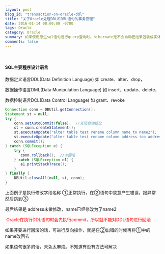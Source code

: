```yaml
---
layout: post
blog_id: "transaction-on-oracle-ddl"
title: "关于Oracle处理DDL和DML语句的事务管理"
date: 2016-01-14 00:00:00 -0700
tags: Oracle
category: Oracle
summary: 如果使用原生sql语句进行query查询时，hibernate是不会自动把结果包装成实体的。
comments: false
---
```

<br>

#### SQL主要程序设计语言

数据定义语言DDL(Data Definition Language) 如 create、alter、drop，

数据操作语言DML(Data Munipulation Language) 如 insert、update、delete，

数据控制语言DCL(Data Control Language) 如 grant、revoke

```java
Connection conn = DBUtil.getConnection();
Statement st = null;
try {
	conn.setAutoCommit(false);  //关闭自动提交
	st = conn.createStatement();
	st.executeUpdate("alter table test rename column name to name2");  //①直接commit
	st.executeUpdate("alter table test rename column address too address2"); //②故意将to写为too
	conn.commit();
} catch (SQLException e) {
	try {
	   conn.rollback();  //③回滚
	} catch (SQLException e1) {
	   e1.printStackTrace();
	}
} finally {
	DBUtil.closeAll(null, st, conn);
}
```

上面例子是执行修改字段名称 ①正常执行，在②语句中故意产生错误，报异常然后跳到③

最后结果是 address未做修改，name已经修改为了name2

&nbsp;<font color="red">Oracle在执行DDL语句时会先执行commit，所以就不能对DDL语句进行回滚</font>

如果非要进行回滚的话，可进行反向操作，就是在②出错的时候再将①中的name改回去

如果语句很多的话，未免太麻烦。不知道有没有方法可解决

<br>